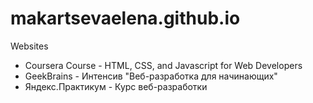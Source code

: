 # makartsevaelena.github.io
Websites
- Coursera Course - HTML, CSS, and Javascript for Web Developers
- GeekBrains - Интенсив "Веб-разработка для начинающих"
- Яндекс.Практикум - Курс веб-разработки

